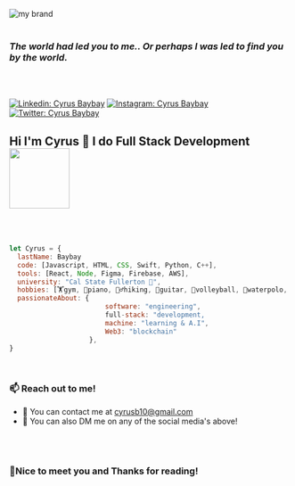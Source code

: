![my brand](https://i.imgur.com/lqX5J82.gif)
<br>
<br>
<h3 style="font-weight:bold"><em>The world had led you to me.. Or perhaps I was led to find you by the world.</em>
</h3><br>
<br>

[![Linkedin: Cyrus Baybay](https://img.shields.io/badge/-Cyrus_Baybay-blue?style=plastic&logo=Linkedin&logoColor=white&link=https://www.linkedin.com/in/cyrus-baybay-69a809175/)](https://www.linkedin.com/in/cyrus-baybay-69a809175/)
[![Instagram: Cyrus Baybay](https://img.shields.io/badge/-Cyrus_Baybay-pink?style=plastic&logo=Instagram&logoColor=white&link=https://www.instagram.com/cyrusbaebae/)](https://www.instagram.com/cyrusbaebae/)
[![Twitter: Cyrus Baybay](https://img.shields.io/badge/-Cyrus_Baybay-lightblue?style=plastic&logo=Twitter&logoColor=white&link=https://twitter.com/CyrusBaebae)](https://twitter.com/CyrusBaebae)

<h2 style="font-weight:bold"> Hi I'm Cyrus 👋 I do Full Stack Development<img src="https://media3.giphy.com/media/vzY5lE13aErsxmmeQx/giphy.gif?cid=790b761143788319a5b7b8418859a5de656da442dffc05df&rid=giphy.gif&ct=s" width="108" height="108"></h2>
<br>
<br>

```javascript
let Cyrus = {
  lastName: Baybay
  code: [Javascript, HTML, CSS, Swift, Python, C++],
  tools: [React, Node, Figma, Firebase, AWS],
  university: "Cal State Fullerton 🐘",
  hobbies: [🏋️gym, 🎹piano, 🚶‍♂️hiking, 🎸guitar, 🏐volleyball, 🤽waterpolo, 🎱pool, 🎮video_games],
  passionateAbout: {
                        software: "engineering",
                        full-stack: "development,
                        machine: "learning & A.I",
                        Web3: "blockchain"
                    },
}
```
<br>

<h3 style="font-weight:bold">📫 Reach out to me!</h3>
<ul>
<li>💌 You can contact me at <a href="mailto:cyrusb10@gmail.com">cyrusb10@gmail.com</a></li>
<li>📱 You can also DM me on any of the social media's above!</li>
</ul>
<br>
<br>

<h3 style="font-weight:bold">🤝Nice to meet you and Thanks for reading! </h3>


<!--
**TRA3H/TRA3H** is a ✨ _special_ ✨ repository because its `README.md` (this file) appears on your GitHub profile.

Here are some ideas to get you started:

- 🔭 I’m currently working on ...
- 🌱 I’m currently learning ...
- 👯 I’m looking to collaborate on ...
- 🤔 I’m looking for help with ...
- 💬 Ask me about ...
- 📫 How to reach me: ...
- 😄 Pronouns: ...
- ⚡ Fun fact: ...
-->
